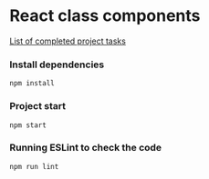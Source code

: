 # React class components

[List of completed project tasks](https://github.com/rolling-scopes-school/tasks/blob/master/react/modules/tasks/class-components.md)

### Install dependencies

```shell
npm install
```

### Project start

```shell
npm start
```

### Running ESLint to check the code

```shell
npm run lint
```